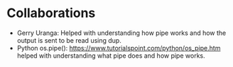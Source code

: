 # Collaborations

- Gerry Uranga: Helped with understanding how pipe works and how the output is sent to be read using dup.
- Python os.pipe(): https://www.tutorialspoint.com/python/os_pipe.htm helped with understanding what pipe does and how pipe works.
